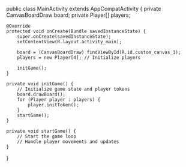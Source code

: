public class MainActivity extends AppCompatActivity {
    private CanvasBoardDraw board;
    private Player[] players;

    @Override
    protected void onCreate(Bundle savedInstanceState) {
        super.onCreate(savedInstanceState);
        setContentView(R.layout.activity_main);

        board = (CanvasBoardDraw) findViewById(R.id.custom_canvas_1);
        players = new Player[4]; // Initialize players

        initGame();
    }

    private void initGame() {
        // Initialize game state and player tokens
        board.drawBoard();
        for (Player player : players) {
            player.initToken();
        }
        startGame();
    }

    private void startGame() {
        // Start the game loop
        // Handle player movements and updates
    }
}
